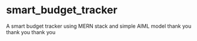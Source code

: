 # smart_budget_tracker
A smart budget tracker using MERN stack and simple AIML model 
thank you
thank you
thank you
